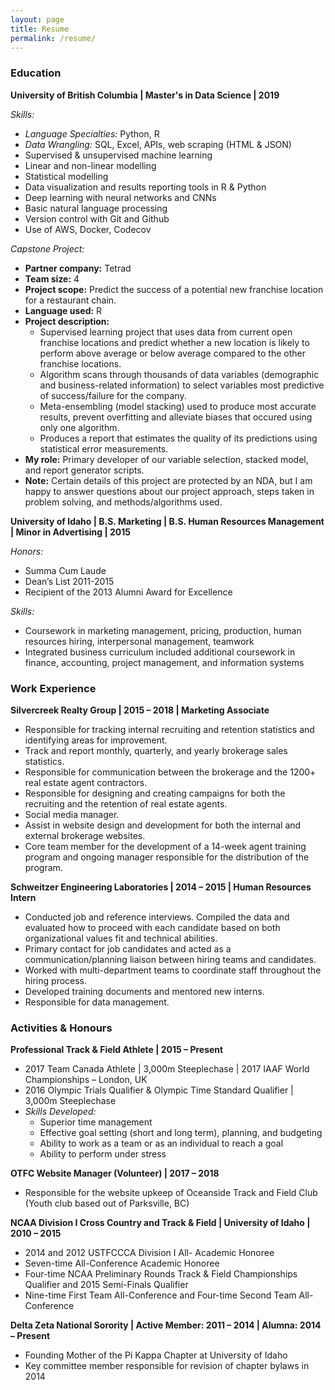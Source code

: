 ```yaml
---
layout: page
title: Resume
permalink: /resume/
---
```


### Education

**University of British Columbia \| Master's in Data Science \| 2019**

*Skills:*
- *Language Specialties:* Python, R
- *Data Wrangling:* SQL, Excel, APIs, web scraping (HTML & JSON)
- Supervised & unsupervised machine learning
- Linear and non-linear modelling
- Statistical modelling
- Data visualization and results reporting tools in R & Python
- Deep learning with neural networks and CNNs
- Basic natural language processing
- Version control with Git and Github
- Use of AWS, Docker, Codecov

*Capstone Project:*
- **Partner company:** Tetrad
- **Team size:** 4
- **Project scope:** Predict the success of a potential new franchise location for a restaurant chain.
- **Language used:** R
- **Project description:** 
    - Supervised learning project that uses data from current open franchise locations and predict whether a new location is likely to perform above average or below average compared to the other franchise locations. 
    - Algorithm scans through thousands of data variables (demographic and business-related information) to select variables most predictive of success/failure for the company. 
    - Meta-ensembling (model stacking) used to produce most accurate results, prevent overfitting and alleviate biases that occured using only one algorithm. 
    - Produces a report that estimates the quality of its predictions using statistical error measurements.
- **My role:** Primary developer of our variable selection, stacked model, and report generator scripts.
- **Note:** Certain details of this project are protected by an NDA, but I am happy to answer questions about our project approach, steps taken in problem solving, and methods/algorithms used.

**University of Idaho \|  B.S. Marketing \| B.S. Human Resources Management \| Minor in Advertising \| 2015**

*Honors:*
- Summa Cum Laude
- Dean’s List 2011-2015
- Recipient of the 2013 Alumni Award for Excellence

*Skills:*
- Coursework in marketing management, pricing, production, human resources hiring, interpersonal management, teamwork
- Integrated business curriculum included additional coursework in finance, accounting, project management, and information systems



### Work Experience

**Silvercreek Realty Group \| 2015 – 2018 \| Marketing Associate**
- Responsible for tracking internal recruiting and retention statistics and identifying areas for improvement.
- Track and report monthly, quarterly, and yearly brokerage sales statistics.
- Responsible for communication between the brokerage and the 1200+ real estate agent contractors.
- Responsible for designing and creating campaigns for both the recruiting and the retention of real estate agents.
- Social media manager.
- Assist in website design and development for both the internal and external brokerage websites.
- Core team member for the development of a 14-week agent training program and ongoing manager responsible for the distribution of the program.

**Schweitzer Engineering Laboratories \| 2014 – 2015 \| Human Resources Intern**
- Conducted job and reference interviews. Compiled the data and evaluated how to proceed with each candidate based on both organizational values fit and technical abilities.
- Primary contact for job candidates and acted as a communication/planning liaison between hiring teams and candidates.
- Worked with multi-department teams to coordinate staff throughout the hiring process.
- Developed training documents and mentored new interns.
- Responsible for data management.


### Activities & Honours

**Professional Track & Field Athlete   \|   2015 – Present**
- 2017 Team Canada Athlete    \|    3,000m Steeplechase    \|   2017 IAAF World Championships – London, UK
- 2016 Olympic Trials Qualifier & Olympic Time Standard Qualifier    \|    3,000m Steeplechase
- *Skills Developed:*
    - Superior time management
    - Effective goal setting (short and long term), planning, and budgeting
    - Ability to work as a team or as an individual to reach a goal
    - Ability to perform under stress

**OTFC Website Manager (Volunteer)    \|    2017 – 2018** 
- Responsible for the website upkeep of Oceanside Track and Field Club (Youth club based out of Parksville, BC)

**NCAA Division I Cross Country and Track & Field   \|   University of Idaho   \|   2010 – 2015**
- 2014 and 2012 USTFCCCA Division I All- Academic Honoree
- Seven-time All-Conference Academic Honoree
- Four-time NCAA Preliminary Rounds Track & Field Championships Qualifier and 2015 Semi-Finals Qualifier
- Nine-time First Team All-Conference and Four-time Second Team All-Conference

**Delta Zeta National Sorority   \|   Active Member: 2011 – 2014   \|   Alumna: 2014 – Present**
- Founding Mother of the Pi Kappa Chapter at University of Idaho 
- Key committee member responsible for revision of chapter bylaws in 2014

